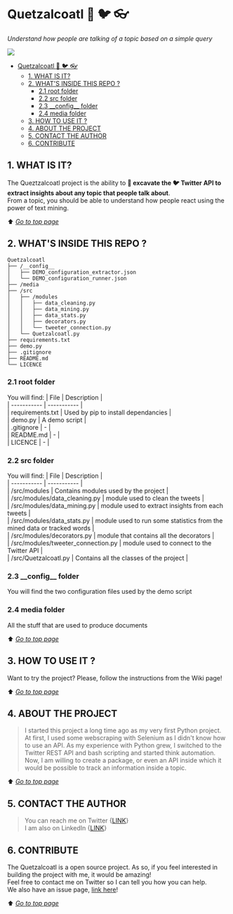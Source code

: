 # Quetzalcoatl :snake: :bird: :eyeglasses:
*Understand how people are talking of a topic based on a simple query*  

![](./media./../media/DALL·E%202022-11-15%2017.37.24%20-%20The%20body%20of%20a%20neon%20Quetzalcoatl%20,%20digital%20art.png)

- [Quetzalcoatl :snake: :bird: :eyeglasses:](#quetzalcoatl-snake-bird-eyeglasses)
  - [1. WHAT IS IT?](#1-what-is-it)
  - [2. WHAT'S INSIDE THIS REPO ?](#2-whats-inside-this-repo-)
    - [2.1 root folder](#21-root-folder)
    - [2.2 src folder](#22-src-folder)
    - [2.3 \_\_config\_\_ folder](#23-__config__-folder)
    - [2.4 media folder](#24-media-folder)
  - [3. HOW TO USE IT ?](#3-how-to-use-it-)
  - [4. ABOUT THE PROJECT](#4-about-the-project)
  - [5. CONTACT THE AUTHOR](#5-contact-the-author)
  - [6. CONTRIBUTE](#6-contribute)

## 1. WHAT IS IT? 
The Queztzalcoatl project is the ability to **:eyes: excavate the :bird: Twitter API to extract insights about any topic that people talk about**.  
From a topic, you should be able to understand how people react using the power of text mining.

:arrow_up: *[Go to top page](#summary)*

## 2. WHAT'S INSIDE THIS REPO ?
```
Quetzalcoatl
├── /__config__
│   ├── DEMO_configuration_extractor.json
│   └── DEMO_configuration_runner.json
├── /media
├── /src
│   ├── /modules
│   │   ├── data_cleaning.py  
│   │   ├── data_mining.py  
│   │   ├── data_stats.py  
│   │   ├── decorators.py  
│   │   └── tweeter_connection.py  
│   └── Quetzalcoatl.py
├── requirements.txt
├── demo.py
├── .gitignore  
├── README.md
└── LICENCE
```
### 2.1 root folder
You will find:
| File | Description |  
| ----------- | ----------- |  
| requirements.txt | Used by pip to install dependancies |  
| demo.py | A demo script  |   
| .gitignore | - |   
| README.md | - |   
| LICENCE | - |   

### 2.2 src folder
You will find:
| File | Description |  
| ----------- | ----------- |  
| /src/modules | Contains modules used by the project |  
| /src/modules/data_cleaning.py | module used to clean the tweets  |   
| /src/modules/data_mining.py | module used to extract insights from each tweets |   
| /src/modules/data_stats.py | module used to run some statistics from the mined data or tracked words |   
| /src/modules/decorators.py | module that contains all the decorators |   
| /src/modules/tweeter_connection.py | module used to connect to the Twitter API |   
| /src/Quetzalcoatl.py | Contains all the classes of the project |   

### 2.3 \_\_config__ folder
You will find the two configuration files used by the demo script

### 2.4 media folder
All the stuff that are used to produce documents


:arrow_up: *[Go to top page](#summary)*

## 3. HOW TO USE IT ?
Want to try the project? Please, follow the instructions from the Wiki page!



:arrow_up: *[Go to top page](#summary)*

## 4. ABOUT THE PROJECT
> I started this project a long time ago as my very first Python project. At first, I used some webscraping with Selenium as I didn't know how to use an API. As my experience with Python grew, I switched to the Twitter REST API and bash scripting and started think automation. Now, I am willing to create a package, or even an API inside which it would be possible to track an information inside a topic.

:arrow_up: *[Go to top page](#summary)*

## 5. CONTACT THE AUTHOR
> You can reach me on Twitter {[LINK](https://twitter.com/BeguinKyllian)}  
> I am also on LinkedIn {[LINK](https://www.linkedin.com/in/kyllian-b%C3%A9guin-733bbb150/)}

## 6. CONTRIBUTE
The Quetzalcoatl is a open source project. As so, if you feel interested in building the project with me, it would be amazing!  
Feel free to contact me on Twitter so I can tell you how you can help.  
We also have an issue page, [link here](https://github.com/KyllianBeguin/Quetzalcoatl/issues)!

:arrow_up: *[Go to top page](#summary)*